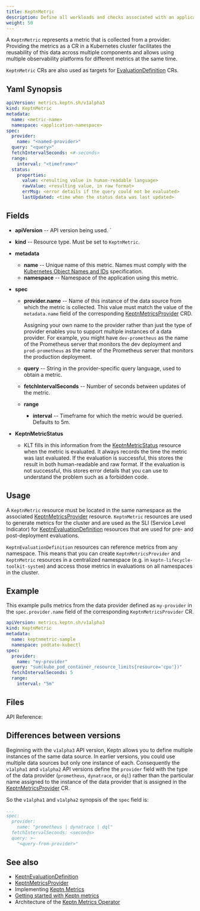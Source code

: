 ```yaml
---
title: KeptnMetric
description: Define all workloads and checks associated with an application
weight: 50
---
```


A `KeptnMetric` represents a metric that is collected from a provider.
Providing the metrics as a CR in a Kubernetes cluster
facilitates the reusability of this data across multiple components
and allows using multiple observability platforms
for different metrics at the same time.

`KeptnMetric` CRs are also used as targets for
[EvaluationDefinition](evaluationdefinition.md) CRs.

## Yaml Synopsis

```yaml
apiVersion: metrics.keptn.sh/v1alpha3
kind: KeptnMetric
metadata:
  name: <metric-name>
  namespace: <application-namespace>
spec:
  provider:
    name: "<named-provider>"
  query: "<query>"
  fetchIntervalSeconds: <#-seconds>
  range:
    interval: "<timeframe>"
  status:
    properties:
      value: <resulting value in human-readable language>
      rawValue: <resulting value, in raw format>
      errMsg: <error details if the query could not be evaluated>
      lastUpdated: <time when the status data was last updated>
```

## Fields

* **apiVersion** -- API version being used.
`
* **kind** -- Resource type.
   Must be set to `KeptnMetric`.

* **metadata**
  * **name** -- Unique name of this metric.
    Names must comply with the
    [Kubernetes Object Names and IDs](https://kubernetes.io/docs/concepts/overview/working-with-objects/names/#dns-subdomain-names)
    specification.
  * **namespace** -- Namespace of the application using this metric.

* **spec**
  * **provider.name** --
    Name of this instance of the data source
    from which the metric is collected.
    This value must match the value of the `metadata.name` field
    of the corresponding [KeptnMetricsProvider](metricsprovider.md) CRD.

    Assigning your own name to the provider
    rather than just the type of provider
    enables you to support multiple instances of a data provider.
    For example, you might have `dev-prometheus`
    as the name of the Prometheus server that monitors the dev deployment
    and `prod-prometheus` as the name of the Prometheus server
    that monitors the production deployment.
  * **query** -- String in the provider-specific query language,
    used to obtain a metric.
  * **fetchIntervalSeconds** -- Number of seconds between updates of the metric.
  * **range**
    * **interval** -- Timeframe for which the metric would be queried.
    Defaults to 5m.

* **KeptnMetricStatus**
  * KLT fills in this information from the
    [KeptnMetricStatus](../crd-ref/metrics/v1alpha3/#keptnmetricstatus)
    resource when the metric is evaluated.
    It always records the time the metric was last evaluated.
    If the evaluation is successful,
    this stores the result in both human-readable and raw format.
    If the evaluation is not successful,
    this stores error details that you can use to understand the problem
    such as a forbidden code.

## Usage

A `KeptnMetric` resource must be located
in the same namespace as the associated
[KeptnMetricsProvider](metricsprovider.md)
resource.
`KeptnMetric` resources are used to generate metrics for the cluster
and are used as the SLI (Service Level Indicator) for
[KeptnEvaluationDefinition](evaluationdefinition.md)
resources that are used for pre- and post-deployment evaluations.

`KeptnEvaluationDefinition` resources can reference metrics
from any namespace.
This means that you can create `KeptnMetricsProvider`
and `KeptnMetric` resources
in a centralized namespace (e.g. in `keptn-lifecycle-toolkit-system`)
and access those metrics in evaluations
on all namespaces in the cluster.

## Example

This example pulls metrics from the data provider
defined as `my-provider` in the `spec.provider.name` field
of the corresponding `KeptnMetricsProvider` CR.

```yaml
apiVersion: metrics.keptn.sh/v1alpha3
kind: KeptnMetric
metadata:
  name: keptnmetric-sample
  namespace: podtato-kubectl
spec:
  provider:
    name: "my-provider"
  query: "sum(kube_pod_container_resource_limits{resource='cpu'})"
  fetchIntervalSeconds: 5
  range:
    interval: "5m"
```

## Files

API Reference:

## Differences between versions

Beginning with the `v1alpha3` API version,
Keptn allows you to define multiple instances of the same data source.
In earlier versions, you could use multiple data sources
but only one instance of each.
Consequently the `v1alpha1` and `v1alpha2` API versions
define the `provider` field with the type of the data provider
(`prometheus`, `dynatrace`, or `dql`)
rather than the particular name assigned
to the instance of the data provider
that is assigned in the
[KeptnMetricsProvider](metricsprovider.md) CR.

So the `v1alpha1` and `v1alpha2` synopsis
of the `spec` field is:

```yaml
...
spec:
  provider:
    name: "prometheus | dynatrace | dql"
  fetchIntervalSeconds: <seconds>
  query: >-
    "<query-from-provider>"
```

## See also

* [KeptnEvaluationDefinition](evaluationdefinition.md)
* [KeptnMetricsProvider](metricsprovider.md)
* Implementing [Keptn Metrics](../implementing/evaluatemetrics.md)
* [Getting started with Keptn metrics](../getting-started/metrics)
* Architecture of the [Keptn Metrics Operator](../concepts/architecture/components/metrics-operator/_index.md)
